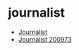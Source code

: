 # journalist

 * [Journalist](../../index/j/journalist-200973.json)
 * [Journalist 200973](../../index/j/journalist-200973.json)
